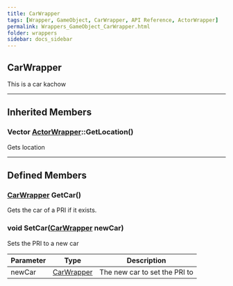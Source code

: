 ```yaml
---
title: CarWrapper
tags: [Wrapper, GameObject, CarWrapper, API Reference, ActorWrapper]
permalink: Wrappers_GameObject_CarWrapper.html
folder: wrappers
sidebar: docs_sidebar
---
```


## CarWrapper
This is a car kachow

---

## Inherited Members
### Vector [ActorWrapper](LINK)::GetLocation()
Gets location

---

## Defined Members

### [CarWrapper](/Wrappers_GameObject_CarWrapper) GetCar()
Gets the car of a PRI if it exists.
### void SetCar([CarWrapper](/Wrappers_GameObject_CarWrapper) newCar)
Sets the PRI to a new car

|Parameter|Type|Description|
--|--|--
newCar|[CarWrapper](/Wrappers_GameObject_CarWrapper)|The new car to set the PRI to
